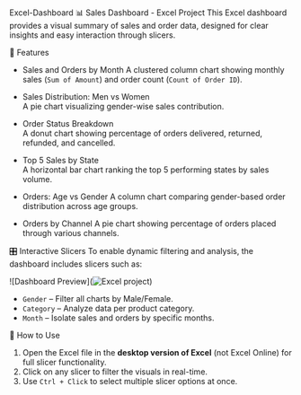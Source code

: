  Excel-Dashboard
 📊 Sales Dashboard - Excel Project
 This Excel dashboard provides a visual summary of sales and order data, designed for clear insights and easy interaction through slicers.

 📌 Features
- Sales and Orders by Month
  A clustered column chart showing monthly sales (`Sum of Amount`) and order count (`Count of Order ID`).

- Sales Distribution: Men vs Women  
  A pie chart visualizing gender-wise sales contribution.

- Order Status Breakdown  
  A donut chart showing percentage of orders delivered, returned, refunded, and cancelled.

- Top 5 Sales by State  
  A horizontal bar chart ranking the top 5 performing states by sales volume.

- Orders: Age vs Gender
  A column chart comparing gender-based order distribution across age groups.

- Orders by Channel 
  A pie chart showing percentage of orders placed through various channels.
  
🎛️ Interactive Slicers
To enable dynamic filtering and analysis, the dashboard includes slicers such as:

![Dashboard Preview](![Excel project](https://github.com/user-attachments/assets/d9f315a1-b6be-4f35-9a24-3ac613c3e224))

- `Gender` – Filter all charts by Male/Female.
- `Category` – Analyze data per product category.
- `Month` – Isolate sales and orders by specific months.



 📝 How to Use
1. Open the Excel file in the **desktop version of Excel** (not Excel Online) for full slicer functionality.
2. Click on any slicer to filter the visuals in real-time.
3. Use `Ctrl + Click` to select multiple slicer options at once.


